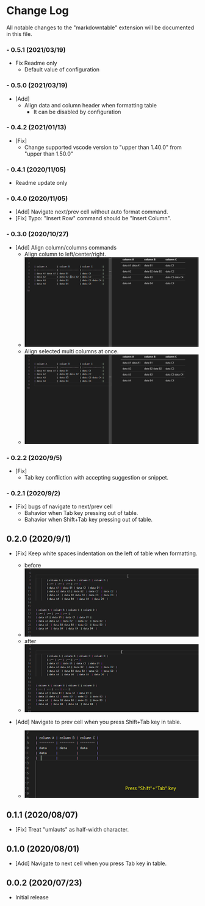 # Change Log

All notable changes to the "markdowntable" extension will be documented in this file.

### - 0.5.1 (2021/03/19)

- Fix Readme only
    - Default value of configuration

### - 0.5.0 (2021/03/19)

- [Add]
    - Align data and column header when formatting table
        - It can be disabled by configuration

### - 0.4.2 (2021/01/13)

- [Fix]
    - Change supported vscode version to "upper than 1.40.0" from "upper than 1.50.0"

### - 0.4.1 (2020/11/05)

- Readme update only

### - 0.4.0 (2020/11/05)

- [Add] Navigate next/prev cell without auto format command.
- [Fix] Typo: "Insert Row" command should be "Insert Column".

### - 0.3.0 (2020/10/27)

- [Add] Align column/columns commands
    - Align column to left/center/right.
    - ![align](images/align_column.gif)
    - Align selected multi columns at once.
    - ![align](images/align_columns_at_once.gif)

### - 0.2.2 (2020/9/5)

- [Fix]
    - Tab key confliction with accepting suggestion or snippet.

### - 0.2.1 (2020/9/2)

- [Fix] bugs of navigate to next/prev cell
    - Bahavior when Tab key pressing out of table.
    - Bahavior when Shift+Tab key pressing out of table.

## 0.2.0 (2020/9/1)

- [Fix] Keep white spaces indentation on the left of table when formatting.
    - before
    - ![keepindent_before](images/keep_indent_before.gif)
    - after
    - ![keepindent](images/keep_indent.gif)

- [Add] Navigate to prev cell when you press Shift+Tab key in table.
    - ![navigate_prev](images/navigate_prev_cell.gif)

## 0.1.1 (2020/08/07)

- [Fix] Treat "umlauts" as half-width character.

## 0.1.0 (2020/08/01)

- [Add] Navigate to next cell when you press Tab key in table.

## 0.0.2 (2020/07/23)

- Initial release
